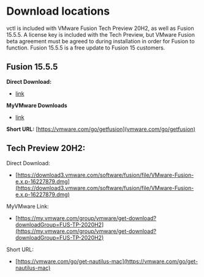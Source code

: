 # Download locations

vctl is included with VMware Fusion Tech Preview 20H2, as well as Fusion 15.5.5. A license key is included with the Tech Preview, but VMware Fusion beta agreement must be agreed to during installation in order for Fusion to function.  Fusion 15.5.5 is a free update to Fusion 15 customers.

## Fusion 15.5.5


**Direct Download:**
- [link](link)

**MyVMware Downloads**
- [link](link)

**Short URL:**
[https://vmware.com/go/getfusion](vmware.com/go/getfusion)


## Tech Preview 20H2:

Direct Download:
- [https://download3.vmware.com/software/fusion/file/VMware-Fusion-e.x.p-16227879.dmg](https://download3.vmware.com/software/fusion/file/VMware-Fusion-e.x.p-16227879.dmg)

MyVMware Link:
- [https://my.vmware.com/group/vmware/get-download?downloadGroup=FUS-TP-2020H2](https://my.vmware.com/group/vmware/get-download?downloadGroup=FUS-TP-2020H2)

Short URL:
- [https://vmware.com/go/get-nautilus-mac](https://vmware.com/go/get-nautilus-mac)

